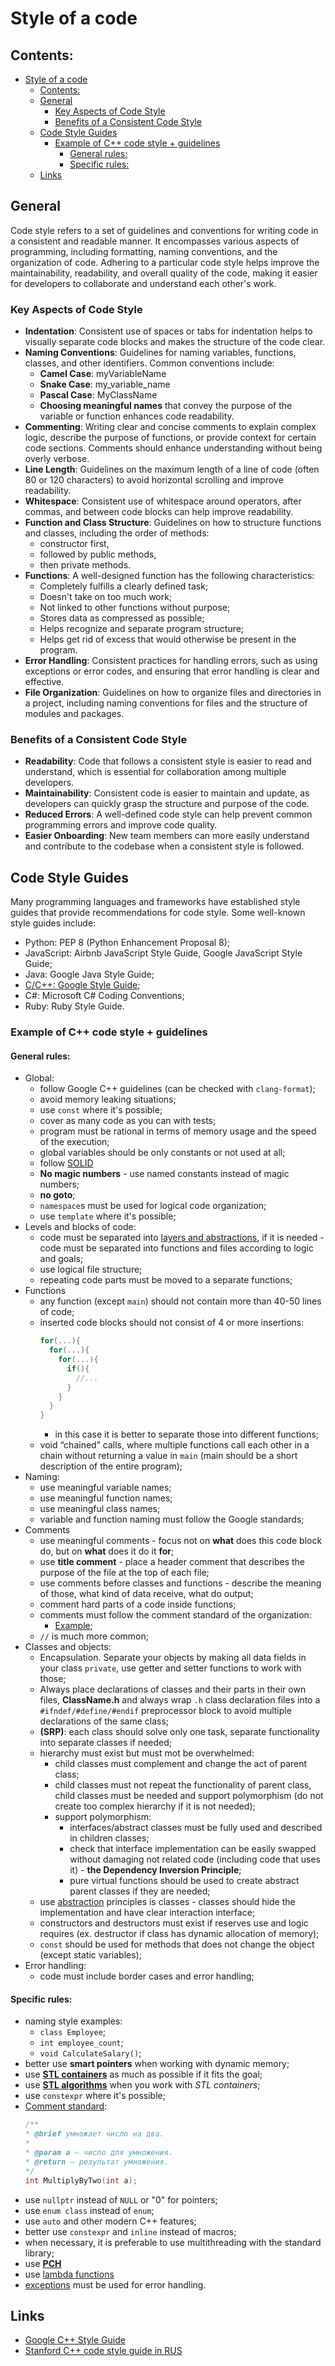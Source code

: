 # Style of a code

## Contents:
- [Style of a code](#style-of-a-code)
  - [Contents:](#contents)
  - [General](#general)
    - [Key Aspects of Code Style](#key-aspects-of-code-style)
    - [Benefits of a Consistent Code Style](#benefits-of-a-consistent-code-style)
  - [Code Style Guides](#code-style-guides)
    - [Example of C++ code style + guidelines](#example-of-c-code-style--guidelines)
      - [General rules:](#general-rules)
      - [Specific rules:](#specific-rules)
  - [Links](#links)


## General
Code style refers to a set of guidelines and conventions for writing code in a consistent and readable manner. It encompasses various aspects of programming, including formatting, naming conventions, and the organization of code. Adhering to a particular code style helps improve the maintainability, readability, and overall quality of the code, making it easier for developers to collaborate and understand each other's work.

### Key Aspects of Code Style
- **Indentation**: Consistent use of spaces or tabs for indentation helps to visually separate code blocks and makes the structure of the code clear. 
- **Naming Conventions**: Guidelines for naming variables, functions, classes, and other identifiers. Common conventions include:
  - **Camel Case**: myVariableName
  - **Snake Case**: my_variable_name
  - **Pascal Case**: MyClassName
  - **Choosing meaningful names** that convey the purpose of the variable or function enhances code readability.
- **Commenting**: Writing clear and concise comments to explain complex logic, describe the purpose of functions, or provide context for certain code sections. Comments should enhance understanding without being overly verbose.
- **Line Length**: Guidelines on the maximum length of a line of code (often 80 or 120 characters) to avoid horizontal scrolling and improve readability.
- **Whitespace**: Consistent use of whitespace around operators, after commas, and between code blocks can help improve readability. 
- **Function and Class Structure**: Guidelines on how to structure functions and classes, including the order of methods:
  -  constructor first, 
  -  followed by public methods, 
  -  then private methods.
- **Functions**: A well-designed function has the following characteristics:
  - Completely fulfills a clearly defined task;
  - Doesn't take on too much work;
  - Not linked to other functions without purpose;
  - Stores data as compressed as possible;
  - Helps recognize and separate program structure;
  - Helps get rid of excess that would otherwise be present in the program.
- **Error Handling**: Consistent practices for handling errors, such as using exceptions or error codes, and ensuring that error handling is clear and effective.
- **File Organization**: Guidelines on how to organize files and directories in a project, including naming conventions for files and the structure of modules and packages.
  
### Benefits of a Consistent Code Style
- **Readability**: Code that follows a consistent style is easier to read and understand, which is essential for collaboration among multiple developers.
- **Maintainability**: Consistent code is easier to maintain and update, as developers can quickly grasp the structure and purpose of the code.
- **Reduced Errors**: A well-defined code style can help prevent common programming errors and improve code quality.
- **Easier Onboarding**: New team members can more easily understand and contribute to the codebase when a consistent style is followed.
  
## Code Style Guides
Many programming languages and frameworks have established style guides that provide recommendations for code style. Some well-known style guides include:
- Python: PEP 8 (Python Enhancement Proposal 8);
- JavaScript: Airbnb JavaScript Style Guide, Google JavaScript Style Guide;
- Java: Google Java Style Guide;
- [C/C++: Google Style Guide](https://google.github.io/styleguide/cppguide.html);
- C#: Microsoft C# Coding Conventions;
- Ruby: Ruby Style Guide.

### Example of C++ code style + guidelines 
#### General rules:
- Global:
  - follow Google C++ guidelines (can be checked with `clang-format`);
  - avoid memory leaking situations;
  - use `const` where it's possible;
  - cover as many code as you can with tests;
  - program must be rational in terms of memory usage and the speed of the execution; 
  - global variables should be only constants or not used at all;
  - follow [SOLID](/General/Dictionaty.md)
  - **No magic numbers** - use named constants instead of magic numbers;
  - **no goto**;
  - `namespace`s must be used for logical code organization;
  - use `template` where it's possible;
- Levels and blocks of code:
  - code must be separated into [layers and abstractions](Dictionaty.md), if it is needed - code must be separated into functions and files according to logic and goals;
  - use logical file structure;
  - repeating code parts must be moved to a separate functions;
- Functions
  - any function (except `main`) should not contain more than 40-50 lines of code;
  - inserted code blocks should not consist of 4 or more insertions:
    ```C++
    for(...){
      for(...){
        for(...){
          if(){
            //...
          }
        }
      }
    }
    ```
    - in this case it is better to separate those into different functions;
  - void “chained” calls, where multiple functions call each other in a chain without returning a value in `main` (main should be a short description of the entire program);
- Naming:
  - use meaningful variable names;
  - use meaningful function names;
  - use meaningful class names;
  - variable and function naming must follow the Google standards;
- Comments
  - use meaningful comments - focus not on **what** does this code block do, but on **what** does it do it **for**;
  - use **title comment** - place a header comment that describes the purpose of the file at the top of each file;
  - use comments before classes and functions - describe the meaning of those, what kind of data receive, what do output;
  - comment hard parts of a code inside functions;
  - comments must follow the comment standard of the organization:
    - [Example](/C&C++/Parts/C++.md#comments-standards);
  - `//` is much more common;
- Classes and objects:
  - Encapsulation. Separate your objects by making all data fields in your class `private`, use getter and setter functions to work with those;
  - Always place declarations of classes and their parts in their own files, **ClassName.h** and always wrap `.h` class declaration files into a `#ifndef/#define/#endif` preprocessor block to avoid multiple declarations of the same class;
  - **(SRP)**: each class should solve only one task, separate functionality into separate classes if needed;
  - hierarchy must exist but must mot be overwhelmed:
    - child classes must complement and change the act of parent class;
    - child classes must not repeat the functionality of parent class, child classes must be needed and support polymorphism (do not create too complex hierarchy if it is not needed);
    - support polymorphism:
      - interfaces/abstract classes must be fully used and described in children classes; 
      - check that interface implementation can be easily swapped without damaging not related code (including code that uses it) - **the Dependency Inversion Principle**;
      - pure virtual functions should be used to create abstract parent classes if they are needed;
  - use [abstraction](/General/Dictionaty.md#abstraction) principles is classes - classes should hide the implementation and have clear interaction interface;
  - constructors and destructors must exist if reserves use and logic requires (ex. destructor if class has dynamic allocation of memory);
  - `const` should be used for methods that does not change the object (except static variables);
- Error handling:
  - code must include border cases and error handling;

#### Specific rules:
- naming style examples:
  - `class Employee`;
  - `int employee_count`;
  - `void CalculateSalary()`;
- better use **smart pointers** when working with dynamic memory;
- use **[STL containers](/C&C++/Parts/C++.md#stl-containers)** as much as possible if it fits the goal;
- use **[STL algorithms](/C&C++/Parts/C++.md#stl-algorithms)** when you work with *STL containers*;
- use `constexpr` where it's possible;
- [Comment standard](/C&C++/Parts/C++.md#comments-standards):
    ```C++
    /**
    * @brief умножает число на два.
    *
    * @param a — число для умножения.
    * @return — результат умножения.
    */
    int MultiplyByTwo(int a);
    ```
- use `nullptr` instead of `NULL` or "0" for pointers;
- use `enum class` instead of `enum`;
- use `auto` and other modern C++ features;
- better use `constexpr` and `inline` instead of macros; 
- when necessary, it is preferable to use multithreading with the standard library;
- use [**PCH**](/C&C++/Parts/C++.md#pch)
- use [lambda functions](/C&C++/Parts/C++.md#lambda-functions)
- [exceptions](/C&C++/Parts/C++.md#exceptions-error-handling) must be used for error handling.





## Links
- [Google C++ Style Guide](https://google.github.io/styleguide/cppguide.html)
- [Stanford C++ code style guide in RUS](https://tproger.ru/translations/stanford-cpp-style-guide)